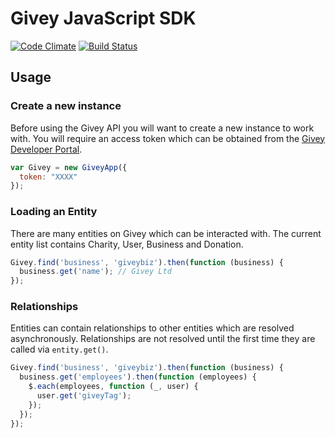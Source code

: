 # Givey JavaScript SDK

[![Code Climate](https://codeclimate.com/github/givey/js-sdk/badges/gpa.svg)](https://codeclimate.com/github/givey/js-sdk)
[![Build Status](https://travis-ci.org/givey/js-sdk.png?branch=master)](https://travis-ci.org/givey/js-sdk)


## Usage

### Create a new instance

Before using the Givey API you will want to create a new instance to work with. You will require an access token which can be obtained from the [Givey Developer Portal](https://www.givey.com/developers).

``` js
var Givey = new GiveyApp({
  token: "XXXX"
});
```


### Loading an Entity

There are many entities on Givey which can be interacted with. The current entity list contains Charity, User, Business and Donation.

``` js
Givey.find('business', 'giveybiz').then(function (business) {
  business.get('name'); // Givey Ltd
});
```


### Relationships

Entities can contain relationships to other entities which are resolved asynchronously. Relationships are not resolved until the first time they are called via ```entity.get()```.

``` js
Givey.find('business', 'giveybiz').then(function (business) {
  business.get('employees').then(function (employees) {
    $.each(employees, function (_, user) {
      user.get('giveyTag');
    });
  });
});
```
